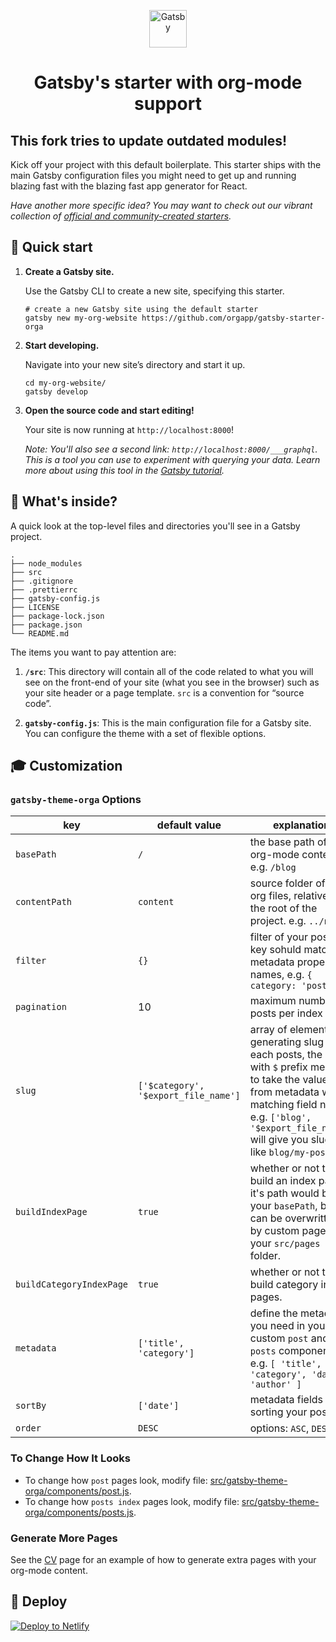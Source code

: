 <p align="center">
  <a href="https://www.gatsbyjs.org">
    <img alt="Gatsby" src="https://www.gatsbyjs.org/monogram.svg" width="60" />
  </a>
</p>
<h1 align="center">
  Gatsby's starter with org-mode support
</h1>

<h2>This fork tries to update outdated modules!</h2>

Kick off your project with this default boilerplate. This starter ships with the main Gatsby configuration files you might need to get up and running blazing fast with the blazing fast app generator for React.

_Have another more specific idea? You may want to check out our vibrant collection of [official and community-created starters](https://www.gatsbyjs.org/docs/gatsby-starters/)._

## 🚀 Quick start

1.  **Create a Gatsby site.**

    Use the Gatsby CLI to create a new site, specifying this starter.

    ```shell
    # create a new Gatsby site using the default starter
    gatsby new my-org-website https://github.com/orgapp/gatsby-starter-orga
    ```

1.  **Start developing.**

    Navigate into your new site’s directory and start it up.

    ```shell
    cd my-org-website/
    gatsby develop
    ```

1.  **Open the source code and start editing!**

    Your site is now running at `http://localhost:8000`!

    _Note: You'll also see a second link: _`http://localhost:8000/___graphql`_. This is a tool you can use to experiment with querying your data. Learn more about using this tool in the [Gatsby tutorial](https://www.gatsbyjs.org/tutorial/part-five/#introducing-graphiql)._

## 🧐 What's inside?

A quick look at the top-level files and directories you'll see in a Gatsby project.

    .
    ├── node_modules
    ├── src
    ├── .gitignore
    ├── .prettierrc
    ├── gatsby-config.js
    ├── LICENSE
    ├── package-lock.json
    ├── package.json
    └── README.md

The items you want to pay attention are:

1. **`/src`**: This directory will contain all of the code related to what you will see on the front-end of your site (what you see in the browser) such as your site header or a page template. `src` is a convention for “source code”.

2. **`gatsby-config.js`**: This is the main configuration file for a Gatsby site. You can configure the theme with a set of flexible options.

## 🎓 Customization

### `gatsby-theme-orga` Options
| key                      | default value                        | explanation                                                                                                                                                                                                                 |
|--------------------------|--------------------------------------|-----------------------------------------------------------------------------------------------------------------------------------------------------------------------------------------------------------------------------|
| `basePath`               | `/`                                  | the base path of your org-mode content, e.g. `/blog`                                                                                                                                                                        |
| `contentPath`            | `content`                            | source folder of your org files, relative to the root of the project. e.g. `../notes`                                                                                                                                       |
| `filter`                 | `{}`                                 | filter of your posts, key sohuld match metadata property names, e.g. `{ category: 'posts'}`                                                                                                                                 |
| `pagination`             | 10                                   | maximum number of posts per index page.                                                                                                                                                                                     |
| `slug`                   | `['$category', '$export_file_name']` | array of elements for generating slug for each posts, the ones with `$` prefix means to take the value from metadata with matching field name, e.g. `['blog', '$export_file_name']` will give you slugs like `blog/my-post` |
| `buildIndexPage`         | `true`                               | whether or not to build an index page, it's path would be your `basePath`, but can be overwritten by custom pages in your `src/pages` folder.                                                                               |
| `buildCategoryIndexPage` | `true`                               | whether or not to build category index pages.                                                                                                                                                                               |
| `metadata`               | `['title', 'category']`              | define the metadata you need in your custom `post` and `posts` components. e.g. `[ 'title', 'category', 'date', 'author' ]`                                                                                                 |
| `sortBy`                 | `['date']`                           | metadata fields for sorting your posts                                                                                                                                                                                      |
| `order`                  | `DESC`                               | options: `ASC`, `DESC`                                                                                                                                                                                                      |


### To Change How It Looks

- To change how `post` pages look, modify file: [src/gatsby-theme-orga/components/post.js](src/gatsby-theme-orga/components/post.js).
- To change how `posts index` pages look, modify file: [src/gatsby-theme-orga/components/posts.js](src/gatsby-theme-orga/components/posts.js).

### Generate More Pages

See the [CV](src/pages/cv.js) page for an example of how to generate extra pages with your org-mode content.

## 💫 Deploy

[![Deploy to Netlify](https://www.netlify.com/img/deploy/button.svg)](https://app.netlify.com/start/deploy?repository=https://github.com/gatsbyjs/gatsby-starter-default)
